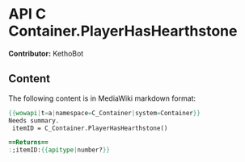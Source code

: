 # API C Container.PlayerHasHearthstone

**Contributor:** KethoBot

## Content

The following content is in MediaWiki markdown format:

```mediawiki
{{wowapi|t=a|namespace=C_Container|system=Container}}
Needs summary.
 itemID = C_Container.PlayerHasHearthstone()

==Returns==
:;itemID:{{apitype|number?}}
```